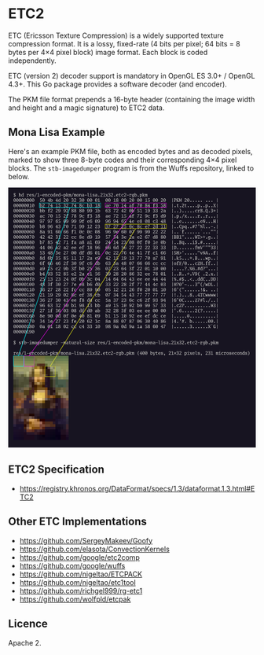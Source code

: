 # ETC2

ETC (Ericsson Texture Compression) is a widely supported texture compression
format. It is a lossy, fixed-rate (4 bits per pixel; 64 bits = 8 bytes per 4×4
pixel block) image format. Each block is coded independently.

ETC (version 2) decoder support is mandatory in OpenGL ES 3.0+ / OpenGL 4.3+.
This Go package provides a software decoder (and encoder).

The PKM file format prepends a 16-byte header (containing the image width and
height and a magic signature) to ETC2 data.


## Mona Lisa Example

Here's an example PKM file, both as encoded bytes and as decoded pixels, marked
to show three 8-byte codes and their corresponding 4×4 pixel blocks. The
`stb-imagedumper` program is from the Wuffs repository, linked to below.

![Mona Lisa Example](./example-etc2.png)


## ETC2 Specification

- https://registry.khronos.org/DataFormat/specs/1.3/dataformat.1.3.html#ETC2


## Other ETC Implementations

- https://github.com/SergeyMakeev/Goofy
- https://github.com/elasota/ConvectionKernels
- https://github.com/google/etc2comp
- https://github.com/google/wuffs
- https://github.com/nigeltao/ETCPACK
- https://github.com/nigeltao/etc1tool
- https://github.com/richgel999/rg-etc1
- https://github.com/wolfpld/etcpak


## Licence

Apache 2.
